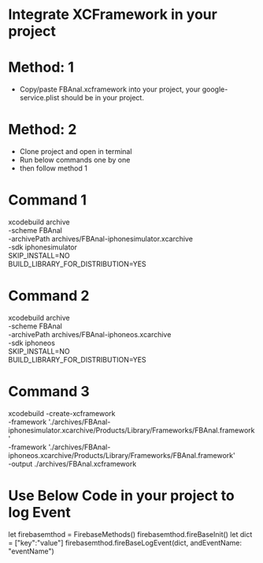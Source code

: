 # Integrate XCFramework in your project

# Method: 1
- Copy/paste FBAnal.xcframework into your project, your google-service.plist should be in your project.
  
# Method: 2
- Clone project and open in terminal
- Run below commands one by one
- then follow method 1
# Command 1  
xcodebuild archive \
-scheme FBAnal \
-archivePath archives/FBAnal-iphonesimulator.xcarchive \
 -sdk iphonesimulator \
SKIP_INSTALL=NO \
BUILD_LIBRARY_FOR_DISTRIBUTION=YES
# Command 2 
xcodebuild archive \
-scheme FBAnal \
-archivePath archives/FBAnal-iphoneos.xcarchive \
 -sdk iphoneos \
SKIP_INSTALL=NO \
BUILD_LIBRARY_FOR_DISTRIBUTION=YES

# Command 3
xcodebuild -create-xcframework \
-framework './archives/FBAnal-iphonesimulator.xcarchive/Products/Library/Frameworks/FBAnal.framework' \
-framework './archives/FBAnal-iphoneos.xcarchive/Products/Library/Frameworks/FBAnal.framework' \
-output ./archives/FBAnal.xcframework



# Use Below Code in your project to log Event

  let firebasemthod = FirebaseMethods()
  firebasemthod.fireBaseInit()
  let dict = ["key":"value"]
  firebasemthod.fireBaseLogEvent(dict, andEventName: "eventName")
